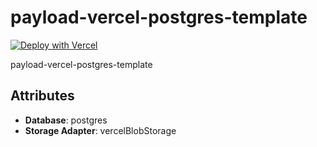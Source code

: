 # payload-vercel-postgres-template

[![Deploy with Vercel](https://vercel.com/button)](https://vercel.com/new/clone?repository-url=https://github.com/payloadcms/payload/tree/beta/templates/with-vercel-postgres&project-name=payload-project&env=PAYLOAD_SECRET&build-command=pnpm%20run%20ci&stores=%5B%7B%22type%22:%22postgres%22%7D,%7B%22type%22:%22blob%22%7D%5D)

payload-vercel-postgres-template

## Attributes

- **Database**: postgres
- **Storage Adapter**: vercelBlobStorage
